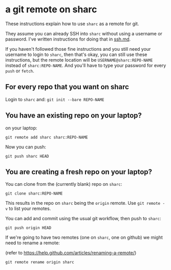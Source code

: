 # a git remote on sharc

These instructions explain how to use `sharc` as a remote for git.

They assume you can already SSH into `sharc` without using a
username or password.
I've written instructions for doing that in [ssh.md](ssh.md).

If you haven't followed those fine instructions
and you still need your username to login to `sharc`,
then that's okay,
you can still use these instructions,
but the remote location will be `USERNAME@sharc:REPO-NAME`
instead of `sharc:REPO-NAME`.
And you'll have to type your password for every `push` or `fetch`.


## For every repo that you want on sharc

Login to `sharc` and: `git init --bare REPO-NAME`

## You have an existing repo on your laptop?

on your laptop:

    git remote add sharc sharc:REPO-NAME

Now you can push:

    git push sharc HEAD

## You are creating a fresh repo on your laptop?

You can clone from the (currently blank) repo on `sharc`:

```
git clone sharc:REPO-NAME
```

This results in the repo on `sharc` being the `origin` remote.
Use `git remote -v` to list your remotes.

You can add and commit using the usual git workflow,
then push to `sharc`:

    git push origin HEAD

If we're going to have two remotes
(one on `sharc`, one on github) we might need to rename a remote:

(refer to https://help.github.com/articles/renaming-a-remote/)


    git remote rename origin sharc



